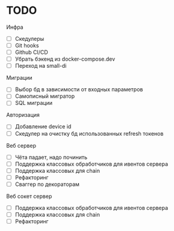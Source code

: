 # TODO

Инфра
* [ ] Скедулеры
* [ ] Git hooks
* [ ] Github CI/CD
* [ ] Убрать бэкенд из docker-compose.dev
* [ ] Переход на small-di

Миграции
* [ ] Выбор бд в зависимости от входных параметров
* [ ] Самописный мигратор
* [ ] SQL миграции

Авторизация
* [ ] Добавление device id
* [ ] Скедулер на очистку бд использованных refresh токенов

Веб сервер
* [ ] Чёта падает, надо починить
* [ ] Поддержка классовых обработчиков для ивентов сервера
* [ ] Поддержка классовых для chain
* [ ] Рефакторинг
* [ ] Сваггер по декораторам

Веб сокет сервер
* [ ] Поддержка классовых обработчиков для ивентов сервера
* [ ] Поддержка классовых для chain
* [ ] Рефакторинг

